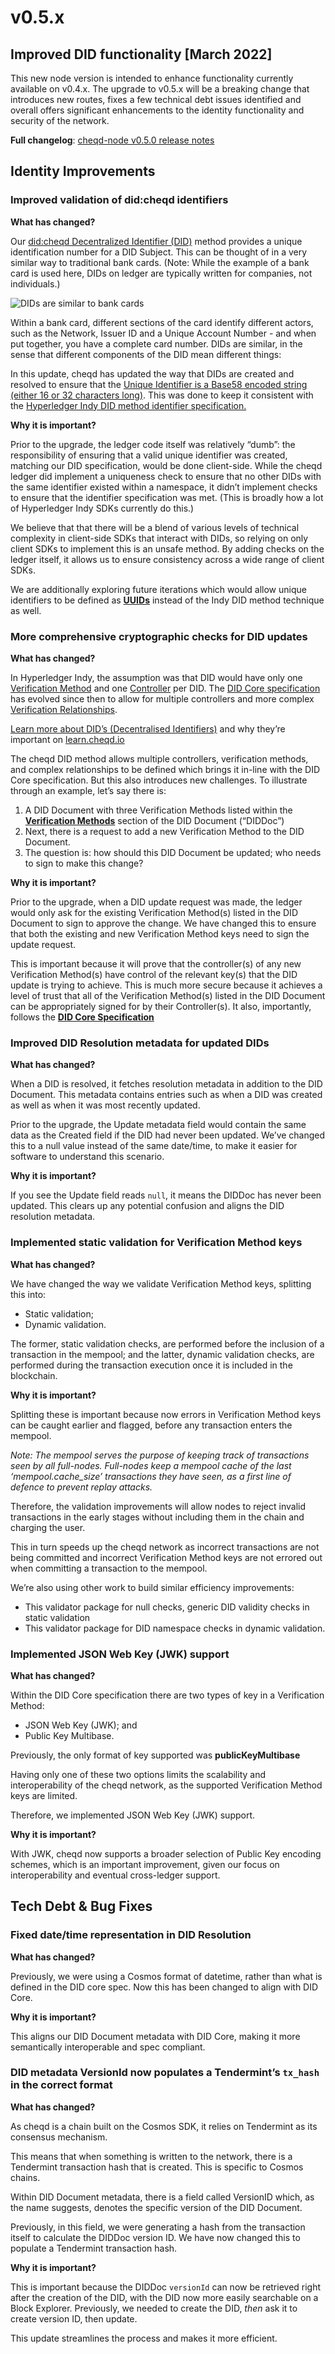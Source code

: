 # v0.5.x

## Improved DID functionality [March 2022]

This new node version is intended to enhance functionality currently available on v0.4.x. The upgrade to v0.5.x will be a breaking change that introduces new routes, fixes a few technical debt issues identified and overall offers significant enhancements to the identity functionality and security of the network.

**Full changelog**: [cheqd-node v0.5.0 release notes](https://github.com/cheqd/cheqd-node/releases/tag/v0.5.0)

## Identity Improvements

### Improved validation of did:cheqd identifiers

**What has changed?**

Our [did:cheqd Decentralized Identifier (DID)](https://docs.cheqd.io/identity/architecture/adr-list/adr-001-cheqd-did-method) method provides a unique identification number for a DID Subject. This can be thought of in a very similar way to traditional bank cards. (Note: While the example of a bank card is used here, DIDs on ledger are typically written for companies, not individuals.)

![DIDs are similar to bank cards](../../../../.gitbook/assets/dids-as-bank-card.png)

Within a bank card, different sections of the card identify different actors, such as the Network, Issuer ID and a Unique Account Number - and when put together, you have a complete card number. DIDs are similar, in the sense that different components of the DID mean different things:

In this update, cheqd has updated the way that DIDs are created and resolved to ensure that the [Unique Identifier is a Base58 encoded string (either 16 or 32 characters long)](https://docs.cheqd.io/identity/architecture/adr-list/adr-001-cheqd-did-method). This was done to keep it consistent with the [Hyperledger Indy DID method identifier specification.](https://hyperledger.github.io/indy-did-method/#indy-did-method-identifiers)

**Why it is important?**

Prior to the upgrade, the ledger code itself was relatively “dumb”: the responsibility of ensuring that a valid unique identifier was created, matching our DID specification, would be done client-side. While the cheqd ledger did implement a uniqueness check to ensure that no other DIDs with the same identifier existed within a namespace, it didn’t implement checks to ensure that the identifier specification was met. (This is broadly how a lot of Hyperledger Indy SDKs currently do this.)

We believe that that there will be a blend of various levels of technical complexity in client-side SDKs that interact with DIDs, so relying on only client SDKs to implement this is an unsafe method. By adding checks on the ledger itself, it allows us to ensure consistency across a wide range of client SDKs.

We are additionally exploring future iterations which would allow unique identifiers to be defined as [**UUIDs**](https://en.wikipedia.org/wiki/Universally_unique_identifier) instead of the Indy DID method technique as well.

### More comprehensive cryptographic checks for DID updates

**What has changed?**

In Hyperledger Indy, the assumption was that DID would have only one [Verification Method](https://w3c.github.io/did-core/#verification-methods) and one [Controller](https://w3c.github.io/did-core/#did-controller) per DID. The [DID Core specification](https://w3c.github.io/did-core/) has evolved since then to allow for multiple controllers and more complex [Verification Relationships](https://w3c.github.io/did-core/#verification-relationships).

[Learn more about DID’s (Decentralised Identifiers)](https://learn.cheqd.io/overview/introduction-to-decentralised-identity/what-is-a-decentralised-identifier-did) and why they’re important on [learn.cheqd.io](https://learn.cheqd.io)

The cheqd DID method allows multiple controllers, verification methods, and complex relationships to be defined which brings it in-line with the DID Core specification. But this also introduces new challenges. To illustrate through an example, let’s say there is:

1. A DID Document with three Verification Methods listed within the [**Verification Methods**](https://w3c.github.io/did-core/#verification-methods) section of the DID Document (“DIDDoc”)
2. Next, there is a request to add a new Verification Method to the DID Document.
3. The question is: how should this DID Document be updated; who needs to sign to make this change?

**Why it is important?**

Prior to the upgrade, when a DID update request was made, the ledger would only ask for the existing Verification Method(s) listed in the DID Document to sign to approve the change. We have changed this to ensure that both the existing and new Verification Method keys need to sign the update request.

This is important because it will prove that the controller(s) of any new Verification Method(s) have control of the relevant key(s) that the DID update is trying to achieve. This is much more secure because it achieves a level of trust that all of the Verification Method(s) listed in the DID Document can be appropriately signed for by their Controller(s). It also, importantly, follows the [**DID Core Specification**](https://www.w3.org/TR/did-core/)

### Improved DID Resolution metadata for updated DIDs

**What has changed?**

When a DID is resolved, it fetches resolution metadata in addition to the DID Document. This metadata contains entries such as when a DID was created as well as when it was most recently updated.

Prior to the upgrade, the Update metadata field would contain the same data as the Created field if the DID had never been updated. We’ve changed this to a null value instead of the same date/time, to make it easier for software to understand this scenario.

**Why it is important?**

If you see the Update field reads `null`, it means the DIDDoc has never been updated. This clears up any potential confusion and aligns the DID resolution metadata.

### Implemented static validation for Verification Method keys

**What has changed?**

We have changed the way we validate Verification Method keys, splitting this into:

* Static validation;
* Dynamic validation.

The former, static validation checks, are performed before the inclusion of a transaction in the mempool; and the latter, dynamic validation checks, are performed during the transaction execution once it is included in the blockchain.

**Why it is important?**

Splitting these is important because now errors in Verification Method keys can be caught earlier and flagged, before any transaction enters the mempool.

_Note: The mempool serves the purpose of keeping track of transactions seen by all full-nodes. Full-nodes keep a mempool cache of the last ‘mempool.cache\_size’ transactions they have seen, as a first line of defence to prevent replay attacks._

Therefore, the validation improvements will allow nodes to reject invalid transactions in the early stages without including them in the chain and charging the user.

This in turn speeds up the cheqd network as incorrect transactions are not being committed and incorrect Verification Method keys are not errored out when committing a transaction to the mempool.

We’re also using other work to build similar efficiency improvements:

* This validator package for null checks, generic DID validity checks in static validation
* This validator package for DID namespace checks in dynamic validation.

### Implemented JSON Web Key (JWK) support

**What has changed?**

Within the DID Core specification there are two types of key in a Verification Method:

* JSON Web Key (JWK); and
* Public Key Multibase.

Previously, the only format of key supported was **publicKeyMultibase**

Having only one of these two options limits the scalability and interoperability of the cheqd network, as the supported Verification Method keys are limited.

Therefore, we implemented JSON Web Key (JWK) support.

**Why it is important?**

With JWK, cheqd now supports a broader selection of Public Key encoding schemes, which is an important improvement, given our focus on interoperability and eventual cross-ledger support.

## Tech Debt & Bug Fixes

### Fixed date/time representation in DID Resolution

**What has changed?**

Previously, we were using a Cosmos format of datetime, rather than what is defined in the DID core spec. Now this has been changed to align with DID Core.

**Why it is important?**

This aligns our DID Document metadata with DID Core, making it more semantically interoperable and spec compliant.

### DID metadata VersionId now populates a Tendermint’s `tx_hash` in the correct format

**What has changed?**

As cheqd is a chain built on the Cosmos SDK, it relies on Tendermint as its consensus mechanism.

This means that when something is written to the network, there is a Tendermint transaction hash that is created. This is specific to Cosmos chains.

Within DID Document metadata, there is a field called VersionID which, as the name suggests, denotes the specific version of the DID Document.

Previously, in this field, we were generating a hash from the transaction itself to calculate the DIDDoc version ID. We have now changed this to populate a Tendermint transaction hash.

**Why it is important?**

This is important because the DIDDoc `versionId` can now be retrieved right after the creation of the DID, with the DID now more easily searchable on a Block Explorer. Previously, we needed to create the DID, _then_ ask it to create version ID, then update.

This update streamlines the process and makes it more efficient.
